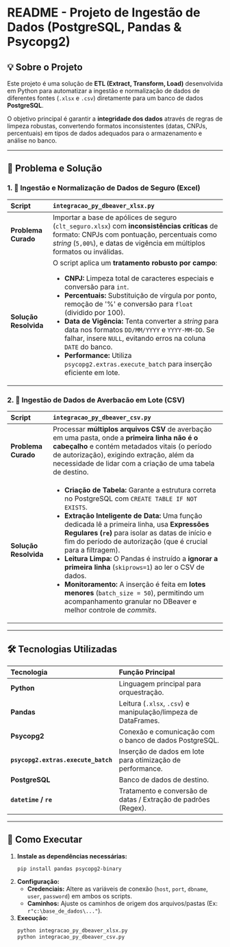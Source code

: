 # README - Projeto de Ingestão de Dados (PostgreSQL, Pandas & Psycopg2)

## 💡 Sobre o Projeto

Este projeto é uma solução de **ETL (Extract, Transform, Load)** desenvolvida em Python para automatizar a ingestão e normalização de dados de diferentes fontes (`.xlsx` e `.csv`) diretamente para um banco de dados **PostgreSQL**.

O objetivo principal é garantir a **integridade dos dados** através de regras de limpeza robustas, convertendo formatos inconsistentes (datas, CNPJs, percentuais) em tipos de dados adequados para o armazenamento e análise no banco.

---

## 🎯 Problema e Solução

### 1. 🔄 Ingestão e Normalização de Dados de Seguro (Excel)

| Script | `integracao_py_dbeaver_xlsx.py` |
| :--- | :--- |
| **Problema Curado** | Importar a base de apólices de seguro (`clt_seguro.xlsx`) com **inconsistências críticas** de formato: CNPJs com pontuação, percentuais como *string* (`5,00%`), e datas de vigência em múltiplos formatos ou inválidas. |
| **Solução Resolvida** | O script aplica um **tratamento robusto por campo**: <ul><li>**CNPJ:** Limpeza total de caracteres especiais e conversão para `int`.</li><li>**Percentuais:** Substituição de vírgula por ponto, remoção de '%' e conversão para `float` (dividido por 100).</li><li>**Data de Vigência:** Tenta converter a *string* para data nos formatos `DD/MM/YYYY` e `YYYY-MM-DD`. Se falhar, insere `NULL`, evitando erros na coluna `DATE` do banco.</li><li>**Performance:** Utiliza `psycopg2.extras.execute_batch` para inserção eficiente em lote.</li></ul> |

### 2. 📁 Ingestão de Dados de Averbacão em Lote (CSV)

| Script | `integracao_py_dbeaver_csv.py` |
| :--- | :--- |
| **Problema Curado** | Processar **múltiplos arquivos CSV** de averbação em uma pasta, onde a **primeira linha não é o cabeçalho** e contém metadados vitais (o período de autorização), exigindo extração, além da necessidade de lidar com a criação de uma tabela de destino. |
| **Solução Resolvida** | <ul><li>**Criação de Tabela:** Garante a estrutura correta no PostgreSQL com `CREATE TABLE IF NOT EXISTS`.</li><li>**Extração Inteligente de Data:** Uma função dedicada lê a primeira linha, usa **Expressões Regulares (`re`)** para isolar as datas de início e fim do período de autorização (que é crucial para a filtragem).</li><li>**Leitura Limpa:** O Pandas é instruído a **ignorar a primeira linha** (`skiprows=1`) ao ler o CSV de dados.</li><li>**Monitoramento:** A inserção é feita em **lotes menores** (`batch_size = 50`), permitindo um acompanhamento granular no DBeaver e melhor controle de *commits*.</li></ul> |

---

## 🛠️ Tecnologias Utilizadas

| Tecnologia | Função Principal |
| :--- | :--- |
| **Python** | Linguagem principal para orquestração. |
| **Pandas** | Leitura (`.xlsx`, `.csv`) e manipulação/limpeza de DataFrames. |
| **Psycopg2** | Conexão e comunicação com o banco de dados PostgreSQL. |
| **`psycopg2.extras.execute_batch`** | Inserção de dados em lote para otimização de performance. |
| **PostgreSQL** | Banco de dados de destino. |
| **`datetime` / `re`** | Tratamento e conversão de datas / Extração de padrões (Regex). |

---

## 🚀 Como Executar

1.  **Instale as dependências necessárias:**
    ```bash
    pip install pandas psycopg2-binary
    ```
2.  **Configuração:**
    * **Credenciais:** Altere as variáveis de conexão (`host`, `port`, `dbname`, `user`, `password`) em ambos os scripts.
    * **Caminhos:** Ajuste os caminhos de origem dos arquivos/pastas (Ex: `r"c:\base_de_dados\..."`).
3.  **Execução:**
    ```bash
    python integracao_py_dbeaver_xlsx.py
    python integracao_py_dbeaver_csv.py
    ```
